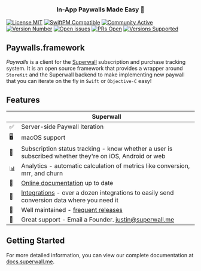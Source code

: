 <h3 align="center">In-App Paywalls Made Easy 💸</h1>

[![License MIT](https://img.shields.io/badge/license-MIT-green/)](https://superwall.me/)
[![SwiftPM Compatible](https://img.shields.io/badge/SwiftPM-Compatible-orange/)](https://superwall.me/)
[![Community Active](https://img.shields.io/badge/community-active-9cf/)](https://superwall.me/)
[![Version Number](https://img.shields.io/github/v/tag/superwall-me/paywall-ios)](https://superwall.me/)
[![Open issues](https://img.shields.io/github/issues/superwall-me/paywall-ios)](https://superwall.me/)
[![PRs Open](https://img.shields.io/github/issues-pr/superwall-me/paywall-ios)](https://superwall.me/)
[![Versions Supported](https://img.shields.io/badge/ios%20version-%3E%3D%2011-blueviolet)](https://superwall.me/)




## Paywalls.framework

*Paywalls* is a client for the [Superwall](https://superwall.me/) subscription and purchase tracking system. It is an open source framework that provides a wrapper around `StoreKit` and the Superwall backend to make implementing new paywall that you can iterate on the fly in `Swift` or `Objective-C` easy!

## Features
|   | Superwall |
| --- | --- |
✅ | Server-side Paywall Iteration
🖥 | macOS support
🎯 | Subscription status tracking - know whether a user is subscribed whether they're on iOS, Android or web
📊 | Analytics - automatic calculation of metrics like conversion, mrr, and churn
📝 | [Online documentation](https://docs.superwall.me/docs) up to date
🔀 | [Integrations](https://docs.superwall.me/docs) - over a dozen integrations to easily send conversion data where you need it
💯 | Well maintained - [frequent releases](https://github.com/superwall-me/paywall-ios/releases)
📮 | Great support - Email a Founder. justin@superwall.me

## Getting Started
For more detailed information, you can view our complete documentation at [docs.superwall.me](https://docs.superwall.me/docs).

<!-- Or browse our iOS sample apps:
- [Example Repos](github.com/re) -->

<!-- ➡️ | [Webhooks](https://docs.superwall.me/docs/webhooks) - enhanced server-to-server communication with events for purchases, renewals, cancellations, and more -->